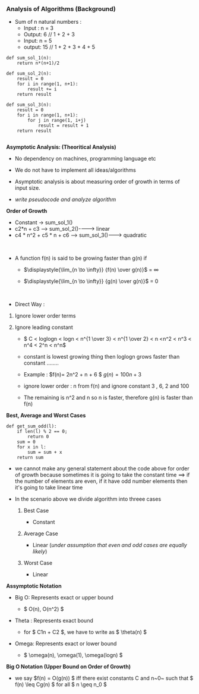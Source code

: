 ### Analysis of Algorithms (Background)
* Sum of n natural numbers :
    * Input : n = 3
    * Output: 6 // 1 + 2 + 3
    * Input: n = 5
    * output: 15 // 1 + 2 + 3 + 4 + 5

```
def sum_sol_1(n):
    return n*(n+1)/2

def sum_sol_2(n):
    result = 0
    for i in range(1, n+1):
        result += i
    return result

def sum_sol_3(n):
    result = 0
    for i in range(1, n+1):
        for j in range(1, i+j)
            result = result + 1
    return result


```

**Asymptotic Analysis: (Theoritical Analysis)**
* No dependency on machines, programming language etc
* We do not have to implement all ideas/algorithms
* Asymptotic analysis is about measuring order of growth in terms of input size.

* *write pseudocode and analyze algorithm*

**Order of Growth**
* Constant -> sum_sol_1()
* c2*n + c3 --> sum_sol_2()----> linear 
* c4 * n^2 + c5 * n + c6 --> sum_sol_3()---> quadratic 

<br>

* A function f(n) is said to be growing faster than g(n) if 

    * $\displaystyle{\lim_{n \to \infty}} {f(n) \over g(n)}$  = ${\infty}$


    *  $\displaystyle{\lim_{n \to \infty}} {g(n) \over g(n)}$  = ${0}$

<br>

* Direct Way :
1. Ignore lower order terms 
2. Ignore leading constant 

    * $ C < loglogn < logn < n^{1 \over 3} < n^{1 \over 2} < n <n^2 < n^3 < n^4 < 2^n < n^n$ 

    * constant is lowest growing thing then loglogn grows faster than constant ........

    * Example :
    $f(n)= 2n^2 + n + 6 $
    $g(n) = 100n + 3$
    * ignore lower order : n from f(n) and ignore constant 3 , 6, 2 and 100
    * The remaining is n^2 and n so n is faster, therefore g(n) is faster than f(n)

**Best, Average and Worst Cases**

```
def get_sum_odd(l):
    if len(l) % 2 == 0;
        return 0
    sum = 0
    for x in l:
        sum = sum + x 
    return sum 

```
* we cannot make any general statement about the code above for order of growth because sometimes it is going to take the constant time ==> if the number of elements are even, if it have odd number elements then it's going to take linear time 

* In the scenario above we divide algorithm into threee cases 
    1. Best Case 
        * Constant 
    2. Average Case 
        * Linear (*under assumption that even and odd cases are equally likely*)

    3. Worst Case 
        * Linear 

**Assymptotic Notation**
* Big O: Represents exact or upper bound 
    * $ O(n), O(n^2) $

* Theta : Represents exact bound
    * for $ C1n + C2 $,  we have to write as $ \theta(n) $

* Omega: Represents exact or lower bound 
    * $ \omega(n), \omega(1), \omega(logn) $

**Big O Notation (Upper Bound on Order of Growth)**
* we say $f(n) = O(g(n)) $ iff there exist constants C and n~0~ such that $ f(n) \leq Cg(n) $ for all $ n \geq n_0 $

